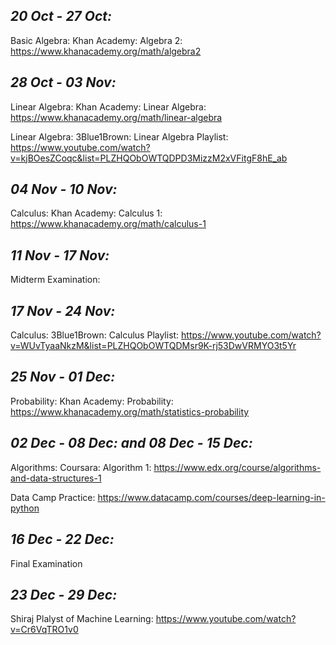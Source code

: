 ## *20 Oct - 27 Oct:* 

Basic Algebra: Khan Academy: Algebra 2: https://www.khanacademy.org/math/algebra2

## *28 Oct - 03 Nov:*

Linear Algebra: Khan Academy: Linear Algebra: https://www.khanacademy.org/math/linear-algebra

Linear Algebra: 3Blue1Brown: Linear Algebra Playlist: https://www.youtube.com/watch?v=kjBOesZCoqc&list=PLZHQObOWTQDPD3MizzM2xVFitgF8hE_ab 

## *04 Nov - 10 Nov:*

Calculus: Khan Academy: Calculus 1: https://www.khanacademy.org/math/calculus-1

## *11 Nov - 17 Nov:*

Midterm Examination: 

## *17 Nov - 24 Nov:*

Calculus:  3Blue1Brown: Calculus Playlist: https://www.youtube.com/watch?v=WUvTyaaNkzM&list=PLZHQObOWTQDMsr9K-rj53DwVRMYO3t5Yr

## *25 Nov - 01 Dec:*

Probability: Khan Academy: Probability: https://www.khanacademy.org/math/statistics-probability

## *02 Dec - 08 Dec: and  08 Dec - 15 Dec:*

Algorithms: Coursara: Algorithm 1: https://www.edx.org/course/algorithms-and-data-structures-1

Data Camp Practice: https://www.datacamp.com/courses/deep-learning-in-python

## *16 Dec - 22 Dec:*

Final Examination

## *23 Dec - 29 Dec:*

Shiraj Plalyst of Machine Learning: https://www.youtube.com/watch?v=Cr6VqTRO1v0
